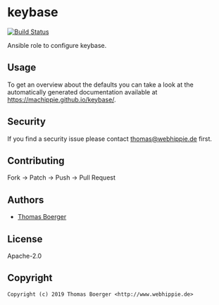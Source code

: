 # keybase

[![Build Status](https://cloud.drone.io/api/badges/machippie/keybase/status.svg)](https://cloud.drone.io/machippie/keybase)

Ansible role to configure keybase.

## Usage

To get an overview about the defaults you can take a look at the automatically generated documentation available at https://machippie.github.io/keybase/.

## Security

If you find a security issue please contact thomas@webhippie.de first.


## Contributing

Fork -> Patch -> Push -> Pull Request


## Authors

* [Thomas Boerger](https://github.com/tboerger)


## License

Apache-2.0


## Copyright

```
Copyright (c) 2019 Thomas Boerger <http://www.webhippie.de>
```
